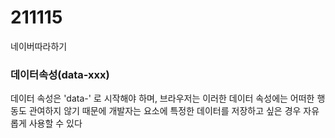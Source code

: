 # 211115
 네이버따라하기
### 데이터속성(data-xxx)
데이터 속성은 'data-' 로 시작해야 하며, 브라우저는 이러한 데이터 속성에는 어떠한 행동도 관여하지 않기 때문에 개발자는 요소에 특정한 데이터를 저장하고 싶은 경우 자유롭게 사용할 수 있다